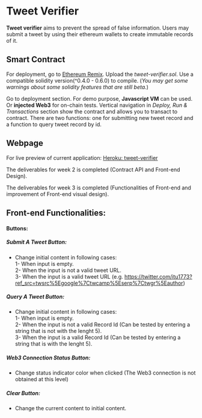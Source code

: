 # Tweet Verifier
**Tweet verifier** aims to prevent the spread of false information. Users may submit a tweet by using their ethereum wallets to create immutable records of it. 

## Smart Contract

For deployment, go to [Ethereum Remix](https://remix.ethereum.org). Upload the *tweet-verifier.sol*. Use a compatible solidity version(^0.4.0 - 0.6.0) to compile. (*You may get some warnings about some solidity features that are still beta.*)

Go to deployment section. For demo purpose, **Javascript VM** can be used. Or **injected Web3** for on-chain tests. Vertical navigation in *Deploy, Run & Transactions* section show the contract and allows you to transact to contract. There are two functions: one for submitting new tweet record and a function to query tweet record by id.

## Webpage

For live preview of current application: [Heroku: tweet-verifier](https://tweet-verifier.herokuapp.com)

The deliverables for week 2 is completed (Contract API and Front-end Design).

The deliverables for week 3 is completed (Functionalities of Front-end and improvement of Front-end visual design).

## Front-end Functionalities:
#### Buttons:
##### Submit A Tweet Button:
+ Change initial content in following cases:
  <br />1- When input is empty.
  <br />2- When the input is not a valid tweet URL.
  <br />3- When the input is a valid tweet URL (e.g. https://twitter.com/itu1773?ref_src=twsrc%5Egoogle%7Ctwcamp%5Eserp%7Ctwgr%5Eauthor)
##### Query A Tweet Button:
+ Change initial content in following cases:
  <br />1- When input is empty.
  <br />2- When the input is not a valid Record Id (Can be tested by entering a string that is not with the lenght 5).
  <br />3- When the input is a valid Record Id (Can be tested by entering a string that is with the lenght 5).
##### Web3 Connection Status Button:
+ Change status indicator color when clicked (The Web3 connection is not obtained at this level)
##### Clear Button:
+ Change the current content to initial content.

